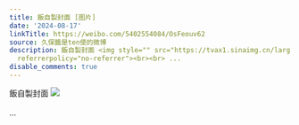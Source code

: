 ```yaml
---
title: 飯自製封面 [图片]
date: '2024-08-17'
linkTitle: https://weibo.com/5402554084/OsFeouv62
source: 久保醬是ten使的微博
description: 飯自製封面 <img style="" src="https://tvax1.sinaimg.cn/large/005TCz76gy1hsqp914rqij30u014mgub.jpg"
  referrerpolicy="no-referrer"><br><br> ...
disable_comments: true
---
```

飯自製封面 <img style="" src="https://tvax1.sinaimg.cn/large/005TCz76gy1hsqp914rqij30u014mgub.jpg" referrerpolicy="no-referrer"><br><br> ...